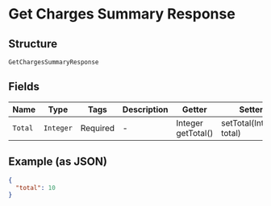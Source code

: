 
# Get Charges Summary Response

## Structure

`GetChargesSummaryResponse`

## Fields

| Name | Type | Tags | Description | Getter | Setter |
|  --- | --- | --- | --- | --- | --- |
| `Total` | `Integer` | Required | - | Integer getTotal() | setTotal(Integer total) |

## Example (as JSON)

```json
{
  "total": 10
}
```

